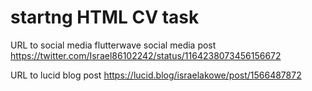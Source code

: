 # startng HTML CV task

URL to social media flutterwave social media post
https://twitter.com/Israel86102242/status/1164238073456156672

URL to lucid blog post
https://lucid.blog/israelakowe/post/1566487872

